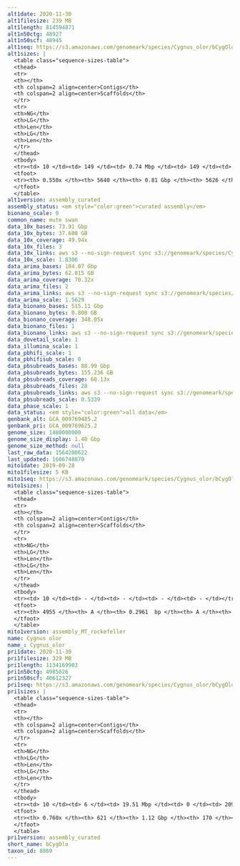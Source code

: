 ```yaml
---
alt1date: 2020-11-30
alt1filesize: 239 MB
alt1length: 814594871
alt1n50ctg: 48927
alt1n50scf: 48945
alt1seq: https://s3.amazonaws.com/genomeark/species/Cygnus_olor/bCygOlo1/assembly_curated/bCygOlo1.alt.cur.20201130.fasta.gz
alt1sizes: |
  <table class="sequence-sizes-table">
  <thead>
  <tr>
  <th></th>
  <th colspan=2 align=center>Contigs</th>
  <th colspan=2 align=center>Scaffolds</th>
  </tr>
  <tr>
  <th>NG</th>
  <th>LG</th>
  <th>Len</th>
  <th>LG</th>
  <th>Len</th>
  </tr>
  </thead>
  <tbody>
  <tr><td> 10 </td><td> 149 </td><td> 0.74 Mbp </td><td> 149 </td><td> 0.74 Mbp </td></tr>  <tr><td> 20 </td><td> 408 </td><td> 0.46 Mbp </td><td> 408 </td><td> 0.46 Mbp </td></tr>  <tr><td> 30 </td><td> 811 </td><td> 0.29 Mbp </td><td> 811 </td><td> 0.29 Mbp </td></tr>  <tr><td> 40 </td><td> 1468 </td><td> 0.17 Mbp </td><td> 1468 </td><td> 0.17 Mbp </td></tr>  <tr style="background-color:#cccccc;"><td> 50 </td><td> 3123 </td><td> 48.93 Kbp </td><td> 3122 </td><td> 48.95 Kbp </td></tr>  <tr><td> 60 </td><td> - </td><td> - </td><td> - </td><td> - </td></tr>  <tr><td> 70 </td><td> - </td><td> - </td><td> - </td><td> - </td></tr>  <tr><td> 80 </td><td> - </td><td> - </td><td> - </td><td> - </td></tr>  <tr><td> 90 </td><td> - </td><td> - </td><td> - </td><td> - </td></tr>  <tr><td> 100 </td><td> - </td><td> - </td><td> - </td><td> - </td></tr>  </tbody>
  <tfoot>
  <tr><th> 0.550x </th><th> 5640 </th><th> 0.81 Gbp </th><th> 5626 </th><th> 0.81 Gbp </th></tr>
  </tfoot>
  </table>
alt1version: assembly_curated
assembly_status: <em style="color:green">curated assembly</em>
bionano_scale: 0
common_name: mute swan
data_10x_bases: 73.91 Gbp
data_10x_bytes: 37.600 GB
data_10x_coverage: 49.94x
data_10x_files: 3
data_10x_links: aws s3 --no-sign-request sync s3://genomeark/species/Cygnus_olor/bCygOlo1/genomic_data/10x/ .<br>
data_10x_scale: 1.8306
data_arima_bases: 104.07 Gbp
data_arima_bytes: 62.015 GB
data_arima_coverage: 70.32x
data_arima_files: 2
data_arima_links: aws s3 --no-sign-request sync s3://genomeark/species/Cygnus_olor/bCygOlo1/genomic_data/arima/ .<br>
data_arima_scale: 1.5629
data_bionano_bases: 515.11 Gbp
data_bionano_bytes: 0.808 GB
data_bionano_coverage: 348.05x
data_bionano_files: 1
data_bionano_links: aws s3 --no-sign-request sync s3://genomeark/species/Cygnus_olor/bCygOlo1/genomic_data/bionano/ .<br>
data_dovetail_scale: 1
data_illumina_scale: 1
data_pbhifi_scale: 1
data_pbhifisub_scale: 0
data_pbsubreads_bases: 88.99 Gbp
data_pbsubreads_bytes: 155.236 GB
data_pbsubreads_coverage: 60.13x
data_pbsubreads_files: 28
data_pbsubreads_links: aws s3 --no-sign-request sync s3://genomeark/species/Cygnus_olor/bCygOlo1/genomic_data/pacbio/ . --exclude "*ccs*bam*"<br>
data_pbsubreads_scale: 0.5339
data_phase_scale: 1
data_status: <em style="color:green">all data</em>
genbank_alt: GCA_009769485.2
genbank_pri: GCA_009769625.2
genome_size: 1480000000
genome_size_display: 1.48 Gbp
genome_size_method: null
last_raw_data: 1564200622
last_updated: 1606748870
mito1date: 2019-09-28
mito1filesize: 5 KB
mito1seq: https://s3.amazonaws.com/genomeark/species/Cygnus_olor/bCygOlo1/assembly_MT_rockefeller/bCygOlo1.MT.20190928.fasta.gz
mito1sizes: |
  <table class="sequence-sizes-table">
  <thead>
  <tr>
  <th></th>
  <th colspan=2 align=center>Contigs</th>
  <th colspan=2 align=center>Scaffolds</th>
  </tr>
  <tr>
  <th>NG</th>
  <th>LG</th>
  <th>Len</th>
  <th>LG</th>
  <th>Len</th>
  </tr>
  </thead>
  <tbody>
  <tr><td> 10 </td><td> - </td><td> - </td><td> - </td><td> - </td></tr>  <tr><td> 20 </td><td> - </td><td> - </td><td> - </td><td> - </td></tr>  <tr><td> 30 </td><td> - </td><td> - </td><td> - </td><td> - </td></tr>  <tr><td> 40 </td><td> - </td><td> - </td><td> - </td><td> - </td></tr>  <tr style="background-color:#cccccc;"><td> 50 </td><td> - </td><td style="background-color:#ff8888;"> - </td><td> - </td><td style="background-color:#ff8888;"> - </td></tr>  <tr><td> 60 </td><td> - </td><td> - </td><td> - </td><td> - </td></tr>  <tr><td> 70 </td><td> - </td><td> - </td><td> - </td><td> - </td></tr>  <tr><td> 80 </td><td> - </td><td> - </td><td> - </td><td> - </td></tr>  <tr><td> 90 </td><td> - </td><td> - </td><td> - </td><td> - </td></tr>  <tr><td> 100 </td><td> - </td><td> - </td><td> - </td><td> - </td></tr>  </tbody>
  <tfoot>
  <tr><th> 4955 </th><th> A </th><th> 0.2961  bp </th><th> A </th><th> 0.2961  bp </th></tr>
  </tfoot>
  </table>
mito1version: assembly_MT_rockefeller
name: Cygnus olor
name_: Cygnus_olor
pri1date: 2020-11-30
pri1filesize: 329 MB
pri1length: 1134169903
pri1n50ctg: 4985026
pri1n50scf: 40612327
pri1seq: https://s3.amazonaws.com/genomeark/species/Cygnus_olor/bCygOlo1/assembly_curated/bCygOlo1.pri.cur.20201130.fasta.gz
pri1sizes: |
  <table class="sequence-sizes-table">
  <thead>
  <tr>
  <th></th>
  <th colspan=2 align=center>Contigs</th>
  <th colspan=2 align=center>Scaffolds</th>
  </tr>
  <tr>
  <th>NG</th>
  <th>LG</th>
  <th>Len</th>
  <th>LG</th>
  <th>Len</th>
  </tr>
  </thead>
  <tbody>
  <tr><td> 10 </td><td> 6 </td><td> 19.51 Mbp </td><td> 0 </td><td> 209.52 Mbp </td></tr>  <tr><td> 20 </td><td> 15 </td><td> 14.59 Mbp </td><td> 1 </td><td> 160.82 Mbp </td></tr>  <tr><td> 30 </td><td> 26 </td><td> 11.46 Mbp </td><td> 2 </td><td> 121.08 Mbp </td></tr>  <tr><td> 40 </td><td> 41 </td><td> 7.74 Mbp </td><td> 4 </td><td> 77.82 Mbp </td></tr>  <tr style="background-color:#cccccc;"><td> 50 </td><td> 65 </td><td style="background-color:#88ff88;"> 4.99 Mbp </td><td> 6 </td><td style="background-color:#88ff88;"> 40.61 Mbp </td></tr>  <tr><td> 60 </td><td> 104 </td><td> 2.98 Mbp </td><td> 11 </td><td> 22.22 Mbp </td></tr>  <tr><td> 70 </td><td> 190 </td><td> 0.93 Mbp </td><td> 19 </td><td> 12.20 Mbp </td></tr>  <tr><td> 80 </td><td> - </td><td> - </td><td> - </td><td> - </td></tr>  <tr><td> 90 </td><td> - </td><td> - </td><td> - </td><td> - </td></tr>  <tr><td> 100 </td><td> - </td><td> - </td><td> - </td><td> - </td></tr>  </tbody>
  <tfoot>
  <tr><th> 0.760x </th><th> 621 </th><th> 1.12 Gbp </th><th> 170 </th><th> 1.13 Gbp </th></tr>
  </tfoot>
  </table>
pri1version: assembly_curated
short_name: bCygOlo
taxon_id: 8869
---
```

